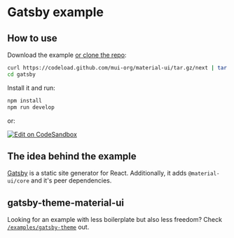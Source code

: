 # Gatsby example

## How to use

Download the example [or clone the repo](https://github.com/mui-org/material-ui):

```sh
curl https://codeload.github.com/mui-org/material-ui/tar.gz/next | tar -xz --strip=2  material-ui-next/examples/gatsby
cd gatsby
```

Install it and run:

```sh
npm install
npm run develop
```

or:

[![Edit on CodeSandbox](https://codesandbox.io/static/img/play-codesandbox.svg)](https://codesandbox.io/s/github/mui-org/material-ui/tree/master/examples/gatsby)

## The idea behind the example

[Gatsby](https://github.com/gatsbyjs/gatsby) is a static site generator for React.
Additionally, it adds `@material-ui/core` and it's peer dependencies.

## gatsby-theme-material-ui

Looking for an example with less boilerplate but also less freedom?
Check [`/examples/gatsby-theme`](https://github.com/mui-org/material-ui/tree/next/examples/gatsby-theme) out.
